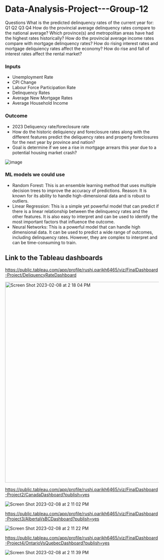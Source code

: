 # Data-Analysis-Project---Group-12

Questions
What is the predicted delinquency rates of the current year for:
Q1
Q2
Q3
Q4
How do the provincial average delinquency rates compare to the national average?
Which province(s) and metropolitan areas have had the highest rates historically?
How do the provincial average income rates compare with mortgage delinquency rates?
How do rising interest rates and mortgage deliquiency rates affect the economy?
How do rise and fall of interest rates affect the rental market?

### Inputs
- Unemployment Rate
- CPI Change
- Labour Force Participation Rate
- Delinquency Rates
- Average New Mortgage Rates
- Average Household Income

### Outcome
- 2023 Deliquency rate/foreclosure rate
- How do the historic deliquiency and foreclosure rates along with the different features predict the deliquency rates and property foreclosures for the next year by province and nation?
- Goal is determine if we see a rise in mortgage arrears this year due to a potential housing market crash?

![image](https://user-images.githubusercontent.com/112590378/214734313-eadf4aa4-89b7-4130-a549-8a03026493db.png)



### ML models we could use
- Random Forest: This is an ensemble learning method that uses multiple decision trees to improve the accuracy of predictions. Reason: It is known for its ability to handle high-dimensional data and is robust to outliers.
- Linear Regression: This is a simple yet powerful model that can predict if there is a linear relationship between the delinquency rates and the other features.  It is also easy to interpret and can be used to identify the most important factors that influence the outcome.
- Neural Networks: This is a powerful model that can handle high dimensional data. It can be used to predict a wide range of outcomes, including delinquency rates. However, they are complex to interpret and can be time-consuming to train.


## Link to the Tableau dashboards
https://public.tableau.com/app/profile/rushi.parikh6465/viz/FinalDashboard-Project/DeliquencyRateDashboard

<img width="656" alt="Screen Shot 2023-02-08 at 2 18 04 PM" src="https://user-images.githubusercontent.com/111692952/217630012-1ac7d950-4743-4b63-a8b0-2f4069e42bd3.png">



https://public.tableau.com/app/profile/rushi.parikh6465/viz/FinalDashboard-Project2/CanadaDashboard?publish=yes

![Screen Shot 2023-02-08 at 2 11 02 PM](https://user-images.githubusercontent.com/111692952/217628611-e0132f25-3b74-49d9-9e5d-4dc2a3098cae.png)

https://public.tableau.com/app/profile/rushi.parikh6465/viz/FinalDashboard-Project3/AlbertaVsBCDashboard?publish=yes

![Screen Shot 2023-02-08 at 2 11 22 PM](https://user-images.githubusercontent.com/111692952/217628669-6c3457fb-9430-419e-8c4a-10965792d749.png)

https://public.tableau.com/app/profile/rushi.parikh6465/viz/FinalDashboard-Project4/OntarioVsQuebecDashboard?publish=yes

![Screen Shot 2023-02-08 at 2 11 39 PM](https://user-images.githubusercontent.com/111692952/217628731-3b2d1a04-dd31-45bf-90bb-079b7e547e02.png)







